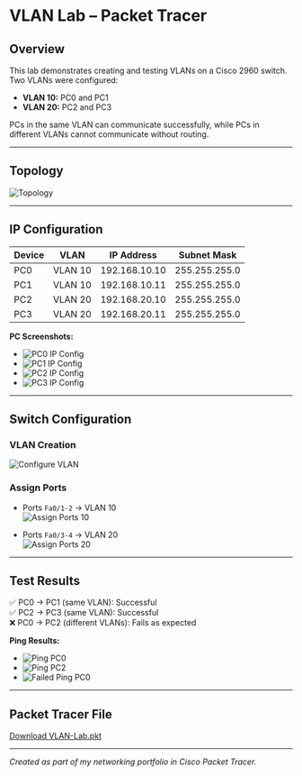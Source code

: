 # VLAN Lab – Packet Tracer

## Overview
This lab demonstrates creating and testing VLANs on a Cisco 2960 switch.  
Two VLANs were configured:
- **VLAN 10:** PC0 and PC1
- **VLAN 20:** PC2 and PC3

PCs in the same VLAN can communicate successfully, while PCs in different VLANs cannot communicate without routing.

---

## Topology
![Topology](Topology.png)

---

## IP Configuration
| Device | VLAN | IP Address | Subnet Mask |
|--------|------|------------|-------------|
| PC0 | VLAN 10 | 192.168.10.10 | 255.255.255.0 |
| PC1 | VLAN 10 | 192.168.10.11 | 255.255.255.0 |
| PC2 | VLAN 20 | 192.168.20.10 | 255.255.255.0 |
| PC3 | VLAN 20 | 192.168.20.11 | 255.255.255.0 |

**PC Screenshots:**
- ![PC0 IP Config](PC0%20IP%20Config.png)
- ![PC1 IP Config](PC1%20IP%20Config.png)
- ![PC2 IP Config](PC2%20IP%20Config.png)
- ![PC3 IP Config](PC3%20IP%20Config.png)

---

## Switch Configuration
### VLAN Creation
![Configure VLAN](Configure%20VLAN.png)

### Assign Ports
- Ports `Fa0/1-2` → VLAN 10  
![Assign Ports 10](Assign%20Ports%2010.png)

- Ports `Fa0/3-4` → VLAN 20  
![Assign Ports 20](Assign%20Ports%2020.png)

---

## Test Results
✅ PC0 → PC1 (same VLAN): Successful  
✅ PC2 → PC3 (same VLAN): Successful  
❌ PC0 → PC2 (different VLANs): Fails as expected  

**Ping Results:**
- ![Ping PC0](Ping%20PC0.png)
- ![Ping PC2](Ping%20PC2.png)
- ![Failed Ping PC0](Failed%20Ping%20PC0.png)

---

## Packet Tracer File
[Download VLAN-Lab.pkt](VLAN-Lab.pkt)

---
*Created as part of my networking portfolio in Cisco Packet Tracer.*
